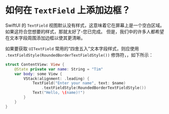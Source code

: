 如何在 `TextField` 上添加边框？
===

SwiftUI 的 `TextField` 视图默认没有样式，这意味着它在屏幕上是一个空白区域。 如果这符合您想要的样式，那就太好了-您已完成。 但是，我们中的许多人都希望在文本字段周围添加边框以使其更清晰。

如果要获取 `UITextField` 常用的“四舍五入”文本字段样式，则应使用 `.textFieldStyle(RoundedBorderTextFieldStyle())` 修饰符，，如下所示：

```swift
struct ContentView: View {
    @State private var name: String = "Tim"
    var body: some View {
        VStack(alignment: .leading) {
            TextField("Enter your name", text: $name)
                .textFieldStyle(RoundedBorderTextFieldStyle())
            Text("Hello, \(name)!")
        }
    }
}
```